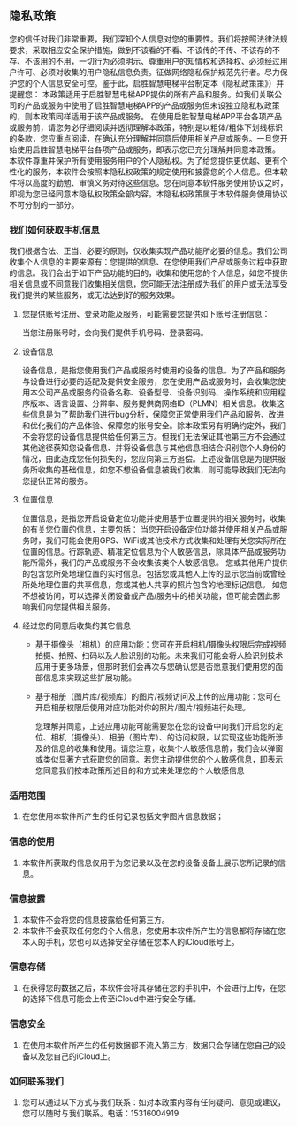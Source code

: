 ## 隐私政策

您的信任对我们非常重要，我们深知个人信息对您的重要性。我们将按照法律法规要求，采取相应安全保护措施，做到不该看的不看、不该传的不传、不该存的不存、不该用的不用，一切行为必须明示、尊重用户的知情权和选择权、必须经过用户许可、必须对收集的用户隐私信息负责。征做网络隐私保护规范先行者。尽力保护您的个人信息安全可控。鉴于此，启胜智慧电梯平台制定本《隐私政策策》）并提醒您：
本政策适用于启胜智慧电梯APP提供的所有产品和服务。如我们关联公司的产品或服务中使用了启胜智慧电梯APP的产品或服务但未设独立隐私权政策的，则本政策同样适用于该产品或服务。
在使用启胜智慧电梯APP平台各项产品或服务前，请您务必仔细阅读并透彻理解本政策，特别是以粗体/粗体下划线标识的条款，您应重点阅读，在确认充分理解并同意后使用相关产品或服务。一旦您开始使用启胜智慧电梯平台各项产品或服务，即表示您已充分理解并同意本政策。
本软件尊重并保护所有使用服务用户的个人隐私权。为了给您提供更优越、更有个性化的服务，本软件会按照本隐私权政策的规定使用和披露您的个人信息。但本软件将以高度的勤勉、审慎义务对待这些信息。您在同意本软件服务使用协议之时，即视为您已经同意本隐私权政策全部内容。本隐私权政策属于本软件服务使用协议不可分割的一部分。

### 我们如何获取手机信息

我们根据合法、正当、必要的原则，仅收集实现产品功能所必要的信息。我们公司收集个人信息的主要来源有：您提供的信息、在您使用我们产品或服务过程中获取的信息。我们会出于如下产品功能的目的，收集和使用您的个人信息，如您不提供相关信息或不同意我们收集相关信息，您可能无法注册成为我们的用户或无法享受我们提供的某些服务，或无法达到好的服务效果。

1. 您提供账号注册、登录功能及服务，可能需要您提供如下账号注册信息：

   当您注册账号时，会向我们提供手机号码、登录密码。

2. 设备信息

   设备信息，是指您使用我们产品或服务时使用的设备的信息。为了产品和服务与设备进行必要的适配及提供安全服务，您在使用产品或服务时，会收集您使用本公司产品或服务的设备名称、设备型号、设备识别码、操作系统和应用程序版本、语言设置、分辨率、服务提供商网络ID（PLMN）相关信息。收集这些信息是为了帮助我们进行bug分析，保障您正常使用我们产品和服务、改进和优化我们的产品体验、保障您的账号安全。除本政策另有明确约定外，我们不会将您的设备信息提供给任何第三方。但我们无法保证其他第三方不会通过其他途径获知您设备信息、并将设备信息与其他信息相结合识别您个人身份的情况，由此造成您任何损失的，您应向第三方追偿。上述设备信息是为提供服务所收集的基础信息，如您不想设备信息被我们收集，则可能导致我们无法向您提供正常的服务。

3. 位置信息

   位置信息，是指您开启设备定位功能并使用基于位置提供的相关服务时，收集的有关您位置的信息，主要包括：
   当您开启设备定位功能并使用相关产品或服务时，我们可能会使用GPS、WiFi或其他技术方式收集和处理有关您实际所在位置的信息。行踪轨迹、精准定位信息为个人敏感信息，除具体产品或服务功能所需外，我们的产品或服务不会收集该类个人敏感信息。
   您或其他用户提供的包含您所处地理位置的实时信息。包括您或其他人上传的显示您当前或曾经所处地理位置的共享信息，您或其他人共享的照片包含的地理标记信息。
   如您不想被访问，可以选择关闭设备或产品/服务中的相关功能，但可能会因此影响我们向您提供相关服务。

4. 经过您的同意后收集的其它信息

   - 基于摄像头（相机）的应用功能：您可在开启相机/摄像头权限后完成视频拍摄、拍照、扫码以及人脸识别的功能。未来我们可能会将人脸识别技术应用于更多场景，但那时我们会再次与您确认您是否愿意我们使用您的面部信息来实现这些扩展功能。

   - 基于相册（图片库/视频库）的图片/视频访问及上传的应用功能：您可在开启相册权限后使用对应功能对你的照片/图片/视频进行处理。

     您理解并同意，上述应用功能可能需要您在您的设备中向我们开启您的定位、相机（摄像头）、相册（图片库）、的访问权限，以实现这些功能所涉及的信息的收集和使用。请您注意，收集个人敏感信息前，我们会以弹窗或类似显著方式获取您的同意。若您主动提供您的个人敏感信息，即表示您同意我们按本政策所述目的和方式来处理您的个人敏感信息

### 适用范围

1. 在您使用本软件所产生的任何记录包括文字图片信息数据；

### 信息的使用

1. 本软件所获取的信息仅用于为您记录以及在您的设备设备上展示您所记录的信息。

### 信息披露

1. 本软件不会将您的信息披露给任何第三方。
2. 本软件不会获取任何您的个人信息，您使用本软件所产生的信息都将存储在您本人的手机，您也可以选择安全存储在您本人的iCloud账号上。

### 信息存储

1. 在获得您的数据之后，本软件会将其存储在您的手机中，不会进行上传，在您的选择下信息可能会上传至iCloud中进行安全存储。

### 信息安全

1. 在使用本软件所产生的任何数据都不流入第三方，数据只会存储在您自己的设备以及您自己的iCloud上。

### 如何联系我们

1. 您可以通过以下方式与我们联系：如对本政策内容有任何疑问、意见或建议，您可以随时与我们联系。电话：15316004919

 
